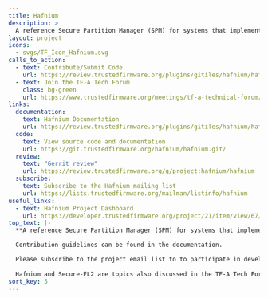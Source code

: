 ```yaml
---
title: Hafnium
description: >
  A reference Secure Partition Manager (SPM) for systems that implement the Armv8.4-A Secure-EL2 extension. It enables multiple, isolated Secure Partitions (SPs) to run at Secure-EL1.
layout: project
icons:
  - svgs/TF_Icon_Hafnium.svg
calls_to_action:
  - text: Contribute/Submit Code
    url: https://review.trustedfirmware.org/plugins/gitiles/hafnium/hafnium/+/HEAD/CONTRIBUTING.md
  - text: Join the TF-A Tech Forum
    class: bg-green
    url: https://www.trustedfirmware.org/meetings/tf-a-technical-forum/
links:
  documentation:
    text: Hafnium Documentation
    url: https://review.trustedfirmware.org/plugins/gitiles/hafnium/hafnium/+/HEAD/README.md
  code:
    text: View source code and documentation
    url: https://git.trustedfirmware.org/hafnium/hafnium.git/ 
  review:
    text: "Gerrit review"
    url: https://review.trustedfirmware.org/q/project:hafnium/hafnium
  subscribe:
    text: Subscribe to the Hafnium mailing list
    url: https://lists.trustedfirmware.org/mailman/listinfo/hafnium
useful_links:
  - text: Hafnium Project Dashboard
    url: https://developer.trustedfirmware.org/project/21/item/view/67/
top_text: |-
  **A reference Secure Partition Manager (SPM) for systems that implement the Armv8.4-A Secure-EL2 extension. It enables multiple, isolated Secure Partitions (SPs) to run at Secure-EL1.**

  Contribution guidelines can be found in the documentation.

  Please subscribe to the project email list to to participate in development discussions.
  
  Hafnium and Secure-EL2 are topics also discussed in the TF-A Tech Forum.
sort_key: 5
---
```

